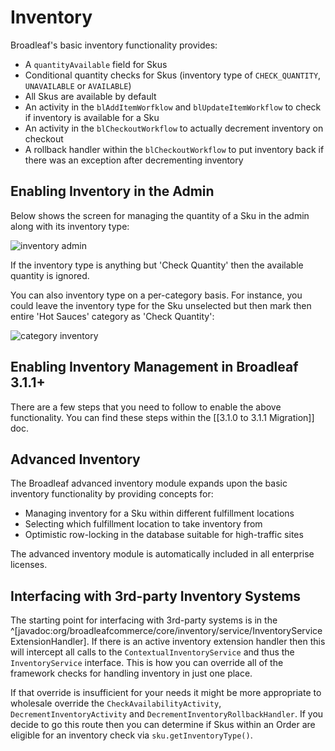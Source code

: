 # Inventory

Broadleaf's basic inventory functionality provides:

- A `quantityAvailable` field for Skus
- Conditional quantity checks for Skus (inventory type of `CHECK_QUANTITY`, `UNAVAILABLE` or `AVAILABLE`)
- All Skus are available by default
- An activity in the `blAddItemWorfklow` and `blUpdateItemWorkflow` to check if inventory is available for a Sku
- An activity in the `blCheckoutWorkflow` to actually decrement inventory on checkout
- A rollback handler within the `blCheckoutWorkflow` to put inventory back if there was an exception after decrementing inventory

## Enabling Inventory in the Admin

Below shows the screen for managing the quantity of a Sku in the admin along with its inventory type:

![inventory admin](admin-inventory.png)

If the inventory type is anything but 'Check Quantity' then the available quantity is ignored.

You can also inventory type on a per-category basis. For instance, you could leave the inventory type for the Sku unselected but then mark then entire 'Hot Sauces' category as 'Check Quantity':

![category inventory](admin-category-inventory.png)

## Enabling Inventory Management in Broadleaf 3.1.1+

There are a few steps that you need to follow to enable the above functionality. You can find these steps within the [[3.1.0 to 3.1.1 Migration]] doc.

## Advanced Inventory

The Broadleaf advanced inventory module expands upon the basic inventory functionality by providing concepts for:

- Managing inventory for a Sku within different fulfillment locations
- Selecting which fulfillment location to take inventory from
- Optimistic row-locking in the database suitable for high-traffic sites

The advanced inventory module is automatically included in all enterprise licenses.

## Interfacing with 3rd-party Inventory Systems

The starting point for interfacing with 3rd-party systems is in the ^[javadoc:org/broadleafcommerce/core/inventory/service/InventoryServiceExtensionHandler]. If there is an active inventory extension handler then this will intercept all calls to the `ContextualInventoryService` and thus the `InventoryService` interface. This is how you can override all of the framework checks for handling inventory in just one place.

If that override is insufficient for your needs it might be more appropriate to wholesale override the `CheckAvailabilityActivity`, `DecrementInventoryActivity` and `DecrementInventoryRollbackHandler`. If you decide to go this route then you can determine if Skus within an Order are eligible for an inventory check via `sku.getInventoryType()`.
